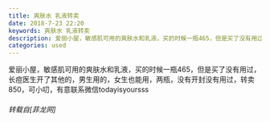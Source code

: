 ```yaml
---
title: 爽肤水 乳液转卖
date: 2018-7-23 22:20
keywords: 爽肤水 乳液转卖
description: 爱丽小屋，敏感肌可用的爽肤水和乳液，买的时候一瓶465，但是买了没有用过，长痘医生开了其他的，男生用的，女生也能用，两瓶，没有开封没有用过，转卖850，可小叨，有意联系微信todayisyoursss
categories: used
---
```

<td class="t_f" id="postmessage_1543289">

爱丽小屋，敏感肌可用的爽肤水和乳液，买的时候一瓶465，但是买了没有用过，长痘医生开了其他的，男生用的，女生也能用，两瓶，没有开封没有用过，转卖850，可小叨，有意联系微信todayisyoursss</td>
###### 转载自[菲龙网]